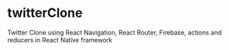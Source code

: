 # twitterClone
Twitter Clone using React Navigation, React Router, Firebase, actions and reducers in React Native framework

